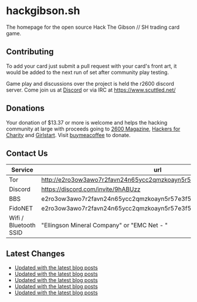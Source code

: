 # hackgibson.sh
The homepage for the open source Hack The Gibson // SH trading card game.


## Contributing

To add your card just submit a pull request with your card's front art, it would be added to the next run of set after community play testing.

Game play and discussions over the project is held the r2600 discord server. Come join us at [Discord](https://discord.com/invite/9hABUzz) or via IRC at https://www.scuttled.net/


## Donations

Your donation of $13.37 or more is welcome and helps the hacking community at large with proceeds going to [2600 Magazine](https://2600.com/), [Hackers for Charity](https://hackersforcharity.org) and [Girlstart](https://girlstart.org).  Visit [buymeacoffee](https://www.buymeacoffee.com/hackgibson.sh) to donate.


## Contact Us

Service | url
-|-
Tor | http://e2ro3ow3awo7r2favn24n65ycc2qmzkoayn5r57e3f56nvjwdcgg32ad.onion
Discord | https://discord.com/invite/9hABUzz
BBS | e2ro3ow3awo7r2favn24n65ycc2qmzkoayn5r57e3f56nvjwdcgg32ad.onion:23
FidoNET | e2ro3ow3awo7r2favn24n65ycc2qmzkoayn5r57e3f56nvjwdcgg32ad.onion:24554
Wifi / Bluetooth SSID | "Ellingson Mineral Company" or "EMC Net - <fidonet address>"

## Latest Changes
<!-- BLOG-POST-LIST:START -->
- [Updated with the latest blog posts](https://github.com/DFW2600/hackgibson.sh/commit/994c40aded53a1bac9b5bc93d822cdbb5fa4c8d7)
- [Updated with the latest blog posts](https://github.com/DFW2600/hackgibson.sh/commit/b60c9b5851d67ac9b07089e061943d08d5559414)
- [Updated with the latest blog posts](https://github.com/DFW2600/hackgibson.sh/commit/d3698bc9c4de0b7432a147f390360906197bfbb0)
- [Updated with the latest blog posts](https://github.com/DFW2600/hackgibson.sh/commit/07077ec29045d7d709fd2412e49d80814d76511b)
- [Updated with the latest blog posts](https://github.com/DFW2600/hackgibson.sh/commit/3cef65dadb3b4727166166fea8f37eb4ccfd0822)
<!-- BLOG-POST-LIST:END -->

